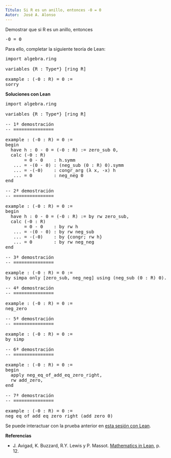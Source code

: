 ```yaml
---
Título: Si R es un anillo, entonces -0 = 0
Autor:  José A. Alonso
---
```


Demostrar que si R es un anillo, entonces
<pre lang="text">
-0 = 0
</pre>

Para ello, completar la siguiente teoría de Lean:

<pre lang="lean">
import algebra.ring

variables {R : Type*} [ring R]

example : (-0 : R) = 0 :=
sorry
</pre>
<!--more-->

<b>Soluciones con Lean</b>

<pre lang="lean">
import algebra.ring

variables {R : Type*} [ring R]

-- 1ª demostración
-- ===============

example : (-0 : R) = 0 :=
begin
  have h : 0 - 0 = (-0 : R) := zero_sub 0,
  calc (-0 : R)
       = 0 - 0    : h.symm
   ... = -(0 - 0) : (neg_sub (0 : R) 0).symm
   ... = -(-0)    : congr_arg (λ x, -x) h
   ... = 0        : neg_neg 0
end

-- 2ª demostración
-- ===============

example : (-0 : R) = 0 :=
begin
  have h : 0 - 0 = (-0 : R) := by rw zero_sub,
  calc (-0 : R)
       = 0 - 0    : by rw h
   ... = -(0 - 0) : by rw neg_sub
   ... = -(-0)    : by {congr; rw h}
   ... = 0        : by rw neg_neg
end

-- 3ª demostración
-- ===============

example : (-0 : R) = 0 :=
by simpa only [zero_sub, neg_neg] using (neg_sub (0 : R) 0).symm

-- 4ª demostración
-- ===============

example : (-0 : R) = 0 :=
neg_zero

-- 5ª demostración
-- ===============

example : (-0 : R) = 0 :=
by simp

-- 6ª demostración
-- ===============

example : (-0 : R) = 0 :=
begin
  apply neg_eq_of_add_eq_zero_right,
  rw add_zero,
end

-- 7ª demostración
-- ===============

example : (-0 : R) = 0 :=
neg_eq_of_add_eq_zero_right (add_zero 0)
</pre>

Se puede interactuar con la prueba anterior en <a href="https://leanprover-community.github.io/lean-web-editor/#url=https://raw.githubusercontent.com/jaalonso/Calculemus/main/src/Opuesto_de_cero.lean" rel="noopener noreferrer" target="_blank">esta sesión con Lean</a>.

<b>Referencias</b>

+ J. Avigad, K. Buzzard, R.Y. Lewis y P. Massot. [Mathematics in Lean](https://bit.ly/3U4UjBk), p. 12.
